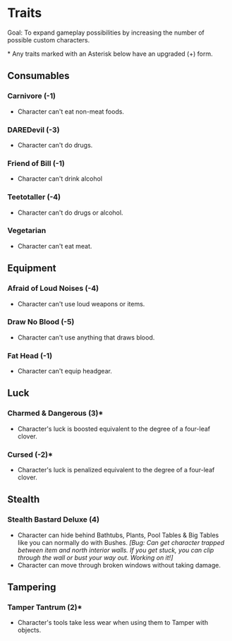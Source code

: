 ﻿# Traits

Goal: To expand gameplay possibilities by increasing the number of possible custom characters.

\* Any traits marked with an Asterisk below have an upgraded (+) form.

## Consumables

### Carnivore (-1)
- Character can't eat non-meat foods.

### DAREDevil (-3)
- Character can't do drugs.

### Friend of Bill (-1)
- Character can't drink alcohol

### Teetotaller (-4)
- Character can't do drugs or alcohol.

### Vegetarian
- Character can't eat meat.

## Equipment

### Afraid of Loud Noises (-4)
- Character can't use loud weapons or items.

### Draw No Blood (-5)
- Character can't use anything that draws blood.

### Fat Head (-1)
- Character can't equip headgear. 

## Luck

### Charmed & Dangerous (3)*
- Character's luck is boosted equivalent to the degree of a four-leaf clover.

### Cursed (-2)*
- Character's luck is penalized equivalent to the degree of a four-leaf clover.

## Stealth

### Stealth Bastard Deluxe (4)
- Character can hide behind Bathtubs, Plants, Pool Tables & Big Tables like you can normally do with Bushes.
*[Bug: Can get character trapped between item and north interior walls. If you get stuck, you can clip through the wall or bust your way out. Working on it!]*
- Character can move through broken windows without taking damage.

## Tampering

### Tamper Tantrum (2)*
- Character's tools take less wear when using them to Tamper with objects.